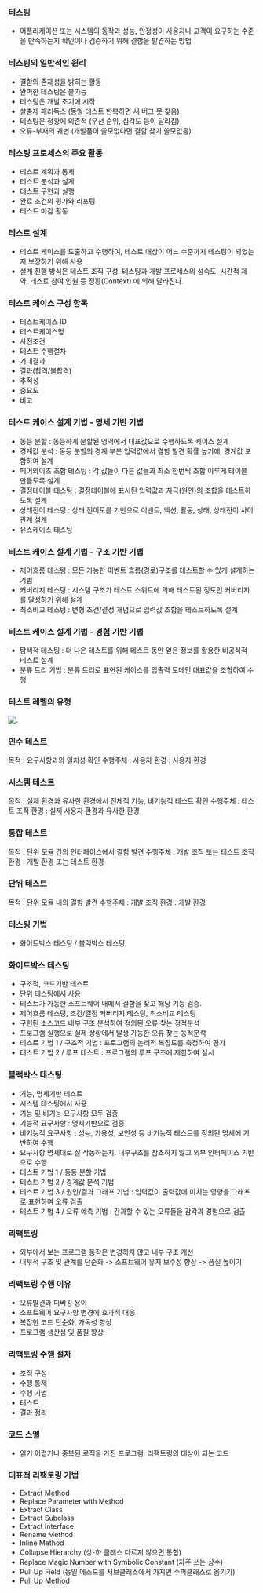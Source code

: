 ### 테스팅
- 어플리케이션 또는 시스템의 동작과 성능, 안정성이 사용자나 고객이 요구하는 수준을 만족하는지 확인이나 검증하기 위해 결함을 발견하는 방법

### 테스팅의 일반적인 원리
- 결함의 존재성을 밝히는 활동
- 완벽한 테스팅은 불가능
- 테스팅은 개발 초기에 시작
- 살충제 패러독스 (동일 테스트 반복하면 새 버그 못 찾음)
- 테스팅은 정황에 의존적 (우선 순위, 심각도 등이 달라짐)
- 오류-부재의 궤변 (개발품이 쓸모없다면 결함 찾기 쓸모없음)

### 테스팅 프로세스의 주요 활동
- 테스트 계획과 통제
- 테스트 분석과 설계
- 테스트 구현과 실행
- 완료 조건의 평가와 리포팅
- 테스트 마감 활동

### 테스트 설계
- 테스트 케이스를 도출하고 수행하여, 테스트 대상이 어느 수준까지 테스팅이 되었는지 보장하기 위해 사용
- 설계 진행 방식은 테스트 조직 구성, 테스팅과 개발 프로세스의 성숙도, 시간적 제약, 테스트 참여 인원 등 정황(Context) 에 의해 달라진다.

### 테스트 케이스 구성 항목
- 테스트케이스 ID
- 테스트케이스명
- 사전조건
- 테스트 수행절차
- 기대결과
- 결과(합격/불합격)
- 추적성
- 중요도
- 비고

### 테스트 케이스 설계 기법 - 명세 기반 기법
- 동등 분할 : 동등하게 분할된 영역에서 대표값으로 수행하도록 케이스 설계
- 경계값 분석 : 동등 분할의 경계 부분 입력값에서 결함 발견 확률 높기에, 경계값 포함하여 설계
- 페어와이즈 조합 테스팅 : 각 값들이 다른 값들과 최소 한번씩 조합 이루게 테이블 만들도록 설계
- 결정테이블 테스팅 : 결정테이블에 표시된 입력값과 자극(원인)의 조합을 테스트하도록 설계
- 상태전이 테스팅 : 상태 전이도를 기반으로 이벤트, 액션, 활동, 상태, 상태전이 사이 관계 설계
- 유스케이스 테스팅

### 테스트 케이스 설계 기법 - 구조 기반 기법
- 제어흐름 테스팅 : 모든 가능한 이벤트 흐름(경로)구조를 테스트할 수 있게 설계하는 기법
- 커버리지 테스팅 : 시스템 구조가 테스트 스위트에 의해 테스트된 정도인 커버리지를 달성하기 위해 설계
- 최소비교 테스팅 : 변형 조건/결정 개념으로 입력값 조합을 테스트하도록 설계

### 테스트 케이스 설계 기법 - 경험 기반 기법
- 탐색적 테스팅 : 더 나은 테스트를 위해 테스트 동안 얻은 정보를 활용한 비공식적 테스트 설계
- 분류 트리 기법 : 분류 트리로 표현된 케이스를 입출력 도메인 대표값을 조합하여 수행

### 테스트 레벨의 유형
![.](https://img1.daumcdn.net/thumb/R800x0/?scode=mtistory2&fname=https%3A%2F%2Fblog.kakaocdn.net%2Fdn%2FbaJ26N%2FbtqXYqhc5PQ%2F9yKtmERMySg0kgnIH2BSFK%2Fimg.jpg)

### 인수 테스트
목적 : 요구사항과의 일치성 확인
수행주체 : 사용자
환경 : 사용자 환경

### 시스템 테스트
목적 : 실제 환경과 유사한 환경에서 전체적 기능, 비기능적 테스트 확인
수행주체 : 테스트 조직
환경 : 실제 사용자 환경과 유사한 환경

### 통합 테스트
목적 : 단위 모듈 간의 인터페이스에서 결함 발견
수행주체 : 개발 조직 또는 테스트 조직
환경 : 개발 환경 또는 테스트 환경

### 단위 테스트
목적 : 단위 모듈 내의 결함 발견
수행주체 : 개발 조직
환경 : 개발 환경

### 테스팅 기법
- 화이트박스 테스팅 / 블랙박스 테스팅

### 화이트박스 테스팅
- 구조적, 코드기반 테스트
- 단위 테스팅에서 사용
- 테스트가 가능한 소프트웨어 내에서 결함을 찾고 해당 기능 검증.
- 제어흐름 테스팅, 조건/결정 커버리지 테스팅, 최소비교 테스팅
- 구현된 소스코드 내부 구조 분석하여 정의된 오류 찾는 정적분석
- 프로그램 실행으로 실제 상황에서 발생 가능한 오류 찾는 동적분석
- 테스트 기법 1 / 구조적 기법 : 프로그램의 논리적 복잡도를 측정하여 평가
- 테스트 기법 2 / 루프 테스트 : 프로그램의 루프 구조에 제한하여 실시

### 블랙박스 테스팅
- 기능, 명세기반 테스트
- 시스템 테스팅에서 사용
- 기능 및 비기능 요구사항 모두 검증
- 기능적 요구사항 : 명세기반으로 검증
- 비기능적 요구사항 : 성능, 가용성, 보안성 등 비기능적 테스트를 정의된 명세에 기반하여 수행
- 요구사항 명세대로 잘 작동하는지. 내부구조를 참조하지 않고 외부 인터페이스 기반으로 수행
- 테스트 기법 1 / 동등 분할 기법
- 테스트 기법 2 / 경계값 분석 기법
- 테스트 기법 3 / 원인/결과 그래프 기법 : 입력값이 출력값에 미치는 영향을 그래프로 표현하여 오류 검출
- 테스트 기법 4 / 오류 예측 기법 : 간과할 수 있는 오류들을 감각과 경험으로 검출

### 리팩토링
- 외부에서 보는 프로그램 동작은 변경하지 않고 내부 구조 개선
- 내부적 구조 및 관계를 단순화 -> 소프트웨어 유지 보수성 향상 -> 품질 높이기

### 리팩토링 수행 이유
- 오류발견과 디버깅 용이
- 소프트웨어 요구사항 변경에 효과적 대응
- 복잡한 코드 단순화, 가독성 향상
- 프로그램 생산성 및 품질 향상

### 리팩토링 수행 절차
- 조직 구성
- 수행 통제
- 수행 기법
- 테스트
- 결과 정리

### 코드 스멜
- 읽기 어렵거나 중복된 로직을 가진 프로그램, 리팩토링의 대상이 되는 코드

### 대표적 리팩토링 기법
- Extract Method
- Replace Parameter with Method
- Extract Class
- Extract Subclass
- Extract Interface
- Rename Method
- Inline Method 
- Collapse Hierarchy (상-하 클래스 다르지 않으면 통합)
- Replace Magic Number with Symbolic Constant (자주 쓰는 상수)
- Pull Up Field (동일 메소드를 서브클래스에서 가지면 수퍼클래스로 옮기기)
- Pull Up Method 
